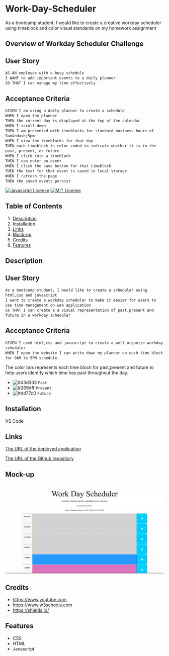 # Work-Day-Scheduler
As a bootcamp student, I would like to create a creative workday scheduler using timeblock and color visual standards on my homework assignment 
## Overview of Workday Scheduler Challenge
## User Story

```
AS AN employee with a busy schedule
I WANT to add important events to a daily planner
SO THAT I can manage my time effectively

```

## Acceptance Criteria

```
GIVEN I am using a daily planner to create a schedule
WHEN I open the planner
THEN the current day is displayed at the top of the calendar
WHEN I scroll down
THEN I am presented with timeblocks for standard business hours of 9am&ndash;5pm
WHEN I view the timeblocks for that day
THEN each timeblock is color coded to indicate whether it is in the past, present, or future
WHEN I click into a timeblock
THEN I can enter an event
WHEN I click the save button for that timeblock
THEN the text for that event is saved in local storage
WHEN I refresh the page
THEN the saved events persist

```



<!--Project Shield -->
[![Javascript License][license-shield]][license-url]     [![MIT License][MIT-license]][license-url]

[MIT-license]:https://img.shields.io/badge/license-MIT-blue

[license-shield]:https://img.shields.io/badge/logo-javascript-blue?logo=javascript


[license-url]:https://github.com/kathylopez97/work-day-scheduler


## Table of Contents 

1. [Description](#description)
2. [Installation](#installation)
3. [Links](#links)
4. [Mock-up](#mock-up)
4. [Credits](#credits)
5. [Features](#features)


## Description

## User Story

``````
As a bootcamp student, I would like to create a scheduler using html,css and javascript
I want to create a workday scheduler to make it easier for users to use time management on web application
So THAT I can create a a visual representation of past,present and future in a workday scheduler
``````
## Acceptance Criteria
``````
GIVEN I used html,css and javascript to create a well organize workday scheduler
WHEN I open the website I can write down my planner on each time block for 9AM to 5PM schedule.
``````
The color box represents each time block for past,present and future to help users identify which time has past throughout the day.
  * ![#d3d3d3](https://via.placeholder.com/15/d3d3d3/000000?text=+) `Past` 
  * ![#269dff](https://via.placeholder.com/15/269dff/000000?text=+) `Present`
  * ![#dd77c0](https://via.placeholder.com/15/dd77c0/000000?text=+) `Future` 




## Installation
VS Code


## Links

[The URL of the deployed application](https://kathylopez97.github.io/work-day-scheduler/)


[The URL of the Github repository](https://github.com/kathylopez97/work-day-scheduler)

## Mock-up

![work-day-scheduler](<Work Day Scheduler.gif>)
## Credits
-  https://www.youtube.com
-  https://www.w3schools.com
-  https://shields.io/

## Features
- CSS
- HTML
- Javascript